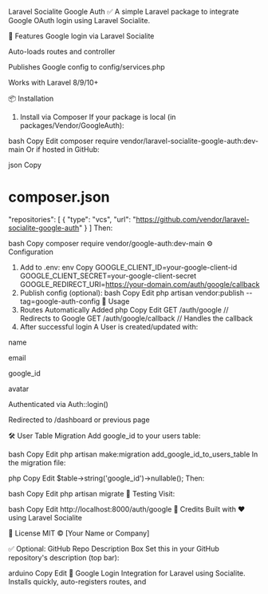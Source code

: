Laravel Socialite Google Auth
✅ A simple Laravel package to integrate Google OAuth login using Laravel Socialite.

🚀 Features
Google login via Laravel Socialite

Auto-loads routes and controller

Publishes Google config to config/services.php

Works with Laravel 8/9/10+

📦 Installation
1. Install via Composer
If your package is local (in packages/Vendor/GoogleAuth):

bash
Copy
Edit
composer require vendor/laravel-socialite-google-auth:dev-main
Or if hosted in GitHub:

json
Copy
# composer.json
"repositories": [
  {
    "type": "vcs",
    "url": "https://github.com/vendor/laravel-socialite-google-auth"
  }
]
Then:

bash
Copy
composer require vendor/google-auth:dev-main
⚙️ Configuration
1. Add to .env:
env
Copy
GOOGLE_CLIENT_ID=your-google-client-id
GOOGLE_CLIENT_SECRET=your-google-client-secret
GOOGLE_REDIRECT_URI=https://your-domain.com/auth/google/callback
2. Publish config (optional):
bash
Copy
Edit
php artisan vendor:publish --tag=google-auth-config
🧠 Usage
1. Routes Automatically Added
php
Copy
Edit
GET /auth/google              // Redirects to Google
GET /auth/google/callback     // Handles the callback
2. After successful login
A User is created/updated with:

name

email

google_id

avatar

Authenticated via Auth::login()

Redirected to /dashboard or previous page

🛠️ User Table Migration
Add google_id to your users table:

bash
Copy
Edit
php artisan make:migration add_google_id_to_users_table
In the migration file:

php
Copy
Edit
$table->string('google_id')->nullable();
Then:

bash
Copy
Edit
php artisan migrate
🧪 Testing
Visit:

bash
Copy
Edit
http://localhost:8000/auth/google
🙏 Credits
Built with ❤️ using Laravel Socialite

📜 License
MIT © [Your Name or Company]

✅ Optional: GitHub Repo Description Box
Set this in your GitHub repository's description (top bar):

arduino
Copy
Edit
🔐 Google Login Integration for Laravel using Socialite. Installs quickly, auto-registers routes, and
